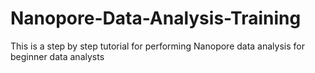 # Nanopore-Data-Analysis-Training
This is a step by step tutorial for performing Nanopore data analysis for beginner data analysts 
